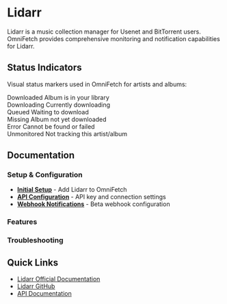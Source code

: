 # Lidarr

Lidarr is a music collection manager for Usenet and BitTorrent users. OmniFetch provides comprehensive monitoring and notification capabilities for Lidarr.

## Status Indicators

Visual status markers used in OmniFetch for artists and albums:

<div class="status-indicator">
  <span class="status-badge downloaded">Downloaded</span>
  <span class="status-description">Album is in your library</span>
</div>

<div class="status-indicator">
  <span class="status-badge downloading">Downloading</span>
  <span class="status-description">Currently downloading</span>
</div>

<div class="status-indicator">
  <span class="status-badge queued">Queued</span>
  <span class="status-description">Waiting to download</span>
</div>

<div class="status-indicator">
  <span class="status-badge missing">Missing</span>
  <span class="status-description">Album not yet downloaded</span>
</div>

<div class="status-indicator">
  <span class="status-badge error">Error</span>
  <span class="status-description">Cannot be found or failed</span>
</div>

<div class="status-indicator">
  <span class="status-badge unmonitored">Unmonitored</span>
  <span class="status-description">Not tracking this artist/album</span>
</div>

## Documentation

### Setup & Configuration

- **[Initial Setup](setup.md)** - Add Lidarr to OmniFetch
- **[API Configuration](setup.md)** - API key and connection settings
- **[Webhook Notifications](webhooks.md)** - Beta webhook configuration

### Features

### Troubleshooting

## Quick Links

- [Lidarr Official Documentation](https://wiki.servarr.com/lidarr)
- [Lidarr GitHub](https://github.com/Lidarr/Lidarr)
- [API Documentation](https://lidarr.audio/docs/api/)

